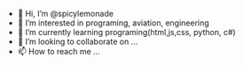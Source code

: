 - 👋 Hi, I’m @spicylemonade
- 👀 I’m interested in programing, aviation, engineering
- 🌱 I’m currently learning programing(html,js,css, python, c#)
- 💞️ I’m looking to collaborate on ...
- 📫 How to reach me ...

<!---
spicylemonade/spicylemonade is a ✨ special ✨ repository because its `README.md` (this file) appears on your GitHub profile.
You can click the Preview link to take a look at your changes.
--->
